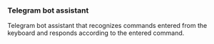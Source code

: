 ### Telegram bot assistant

Telegram bot assistant that recognizes commands entered from the keyboard and responds according to the entered command.